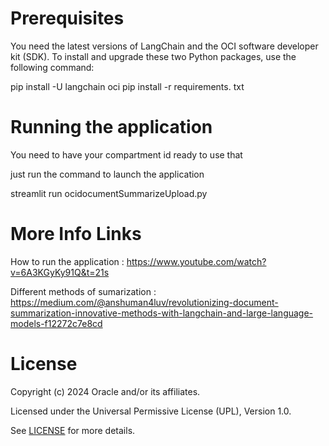 # Prerequisites
You need the latest versions of LangChain and the OCI software developer kit (SDK). To install and upgrade these two Python packages, use the following command:

pip install -U langchain oci
pip install -r requirements. txt

# Running the application

You need to have your compartment id ready to use that

just run the command to launch the application

streamlit run ocidocumentSummarizeUpload.py

# More Info Links

How to run the application : https://www.youtube.com/watch?v=6A3KGyKy91Q&t=21s

Different methods of sumarization : https://medium.com/@anshuman4luv/revolutionizing-document-summarization-innovative-methods-with-langchain-and-large-language-models-f12272c7e8cd


# License
 
Copyright (c) 2024 Oracle and/or its affiliates.
 
Licensed under the Universal Permissive License (UPL), Version 1.0.
 
See [LICENSE](https://github.com/oracle-devrel/technology-engineering/blob/main/LICENSE) for more details.